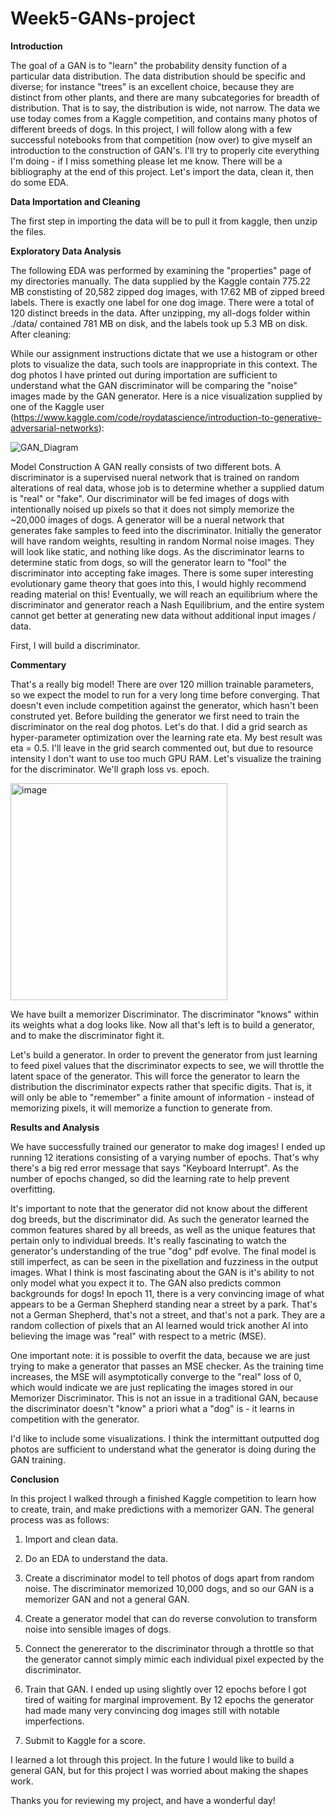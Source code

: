 # Week5-GANs-project

**Introduction**

The goal of a GAN is to "learn" the probability density function of a particular data distribution. The data distribution should be specific and diverse; for instance "trees" is an excellent choice, because they are distinct from other plants, and there are many subcategories for breadth of distribution. That is to say, the distribution is wide, not narrow. The data we use today comes from a Kaggle competition, and contains many photos of different breeds of dogs. In this project, I will follow along with a few successful notebooks from that competition (now over) to give myself an introduction to the construction of GAN's. I'll try to properly cite everything I'm doing - if I miss something please let me know. There will be a bibliography at the end of this project. Let's import the data, clean it, then do some EDA.

**Data Importation and Cleaning**

The first step in importing the data will be to pull it from kaggle, then unzip the files.

**Exploratory Data Analysis**

The following EDA was performed by examining the "properties" page of my directories manually. The data supplied by the Kaggle contain 775.22 MB constisting of 20,582 zipped dog images, with 17.62 MB of zipped breed labels. There is exactly one label for one dog image. There were a total of 120 distinct breeds in the data. After unzipping, my all-dogs folder within ./data/ contained 781 MB on disk, and the labels took up 5.3 MB on disk. After cleaning:

While our assignment instructions dictate that we use a histogram or other plots to visualize the data, such tools are inappropriate in this context. The dog photos I have printed out during importation are sufficient to understand what the GAN discriminator will be comparing the "noise" images made by the GAN generator. Here is a nice visualization supplied by one of the Kaggle user (https://www.kaggle.com/code/roydatascience/introduction-to-generative-adversarial-networks):

![GAN_Diagram](https://github.com/user-attachments/assets/c5ace531-67f7-4beb-864d-8eaf612536b1)

Model Construction
A GAN really consists of two different bots. A discriminator is a supervised nueral network that is trained on random alterations of real data, whose job is to determine whether a supplied datum is "real" or "fake". Our discriminator will be fed images of dogs with intentionally noised up pixels so that it does not simply memorize the ~20,000 images of dogs. A generator will be a nueral network that generates fake samples to feed into the discriminator. Initially the generator will have random weights, resulting in random Normal noise images. They will look like static, and nothing like dogs. As the discriminator learns to determine static from dogs, so will the generator learn to "fool" the discriminator into accepting fake images. There is some super interesting evolutionary game theory that goes into this, I would highly recommend reading material on this! Eventually, we will reach an equilibrium where the discriminator and generator reach a Nash Equilibrium, and the entire system cannot get better at generating new data without additional input images / data.

First, I will build a discriminator.

**Commentary**

That's a really big model! There are over 120 million trainable parameters, so we expect the model to run for a very long time before converging. That doesn't even include competition against the generator, which hasn't been construted yet. Before building the generator we first need to train the discriminator on the real dog photos. Let's do that. I did a grid search as hyper-parameter optimization over the learning rate eta. My best result was eta = 0.5. I'll leave in the grid search commented out, but due to resource intensity I don't want to use too much GPU RAM. Let's visualize the training for the discriminator. We'll graph loss vs. epoch.

<img width="347" alt="image" src="https://github.com/user-attachments/assets/da196487-1624-4263-8dec-391c5592ea48">


We have built a memorizer Discriminator. The discriminator "knows" within its weights what a dog looks like. Now all that's left is to build a generator, and to make the discriminator fight it.

Let's build a generator. In order to prevent the generator from just learning to feed pixel values that the discriminator expects to see, we will throttle the latent space of the generator. This will force the generator to learn the distribution the discriminator expects rather that specific digits. That is, it will only be able to "remember" a finite amount of information - instead of memorizing pixels, it will memorize a function to generate from.

**Results and Analysis**

We have successfully trained our generator to make dog images! I ended up running 12 iterations consisting of a varying number of epochs. That's why there's a big red error message that says "Keyboard Interrupt". As the number of epochs changed, so did the learning rate to help prevent overfitting.

It's important to note that the generator did not know about the different dog breeds, but the discriminator did. As such the generator learned the common features shared by all breeds, as well as the unique features that pertain only to individual breeds. It's really fascinating to watch the generator's understanding of the true "dog" pdf evolve. The final model is still imperfect, as can be seen in the pixellation and fuzziness in the output images. What I think is most fascinating about the GAN is it's ability to not only model what you expect it to. The GAN also predicts common backgrounds for dogs! In epoch 11, there is a very convincing image of what appears to be a German Shepherd standing near a street by a park. That's not a German Shepherd, that's not a street, and that's not a park. They are a random collection of pixels that an AI learned would trick another AI into believing the image was "real" with respect to a metric (MSE).

One important note: it is possible to overfit the data, because we are just trying to make a generator that passes an MSE checker. As the training time increases, the MSE will asymptotically converge to the "real" loss of 0, which would indicate we are just replicating the images stored in our Memorizer Discriminator. This is not an issue in a traditional GAN, because the discriminator doesn't "know" a priori what a "dog" is - it learns in competition with the generator.

I'd like to include some visualizations. I think the intermittant outputted dog photos are sufficient to understand what the generator is doing during the GAN training.

**Conclusion**

In this project I walked through a finished Kaggle competition to learn how to create, train, and make predictions with a memorizer GAN. The general process was as follows:

1) Import and clean data.

2) Do an EDA to understand the data.

3) Create a discriminator model to tell photos of dogs apart from random noise. The discriminator memorized 10,000 dogs, and so our GAN is a memorizer GAN and not a general GAN.

4) Create a generator model that can do reverse convolution to transform noise into sensible images of dogs.

5) Connect the genererator to the discriminator through a throttle so that the generator cannot simply mimic each individual pixel expected by the discriminator.

6) Train that GAN. I ended up using slightly over 12 epochs before I got tired of waiting for marginal improvement. By 12 epochs the generator had made many very convincing dog images still with notable imperfections.

7) Submit to Kaggle for a score.

I learned a lot through this project. In the future I would like to build a general GAN, but for this project I was worried about making the shapes work.

Thanks you for reviewing my project, and have a wonderful day!




